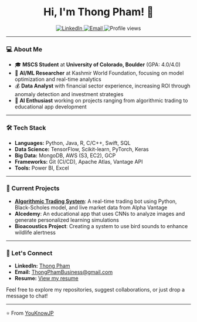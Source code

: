 <h1 align="center">Hi, I'm Thong Pham! 👋</h1>

<p align="center">
  <a href="https://www.linkedin.com/in/tpdatascience/">
    <img src="https://img.shields.io/badge/LinkedIn-Connect-blue" alt="LinkedIn">
  </a>
  <a href="mailto:ThongPhamBusiness@gmail.com">
    <img src="https://img.shields.io/badge/Email-Contact-orange" alt="Email">
  </a>
  <img src="https://komarev.com/ghpvc/?username=YouKnowJP&color=brightgreen" alt="Profile views" />
</p>

---

### 💻 About Me
- 🎓 **MSCS Student** at **University of Colorado, Boulder** (GPA: 4.0/4.0)
- 💼 **AI/ML Researcher** at Kashmir World Foundation, focusing on model optimization and real-time analytics
- 💰 **Data Analyst** with financial sector experience, increasing ROI through anomaly detection and investment strategies
- 🚀 **AI Enthusiast** working on projects ranging from algorithmic trading to educational app development

---

### 🛠 Tech Stack
- **Languages:** Python, Java, R, C/C++, Swift, SQL
- **Data Science:** TensorFlow, Scikit-learn, PyTorch, Keras
- **Big Data:** MongoDB, AWS (S3, EC2), GCP
- **Frameworks:** Git (CI/CD), Apache Atlas, Vantage API
- **Tools:** Power BI, Excel

---

### 🚀 Current Projects
- **[Algorithmic Trading System](https://github.com/YouKnowJP/Black-Scholes-Model-Trading)**: A real-time trading bot using Python, Black-Scholes model, and live market data from Alpha Vantage
- **AIcedemy**: An educational app that uses CNNs to analyze images and generate personalized learning simulations
- **Bioacoustics Project**: Creating a system to use bird sounds to enhance wildlife alertness

---

### 🌟 Let's Connect
- **LinkedIn:** [Thong Pham](https://www.linkedin.com/in/tpdatascience)
- **Email:** ThongPhamBusiness@gmail.com
- **Resume:** [View my resume](https://github.com/YouKnowJP/YouKnowJP/blob/main/Thong%20Pham%20Resume%201.pdf)

Feel free to explore my repositories, suggest collaborations, or just drop a message to chat!

---

⭐️ From [YouKnowJP](https://github.com/YouKnowJP)
